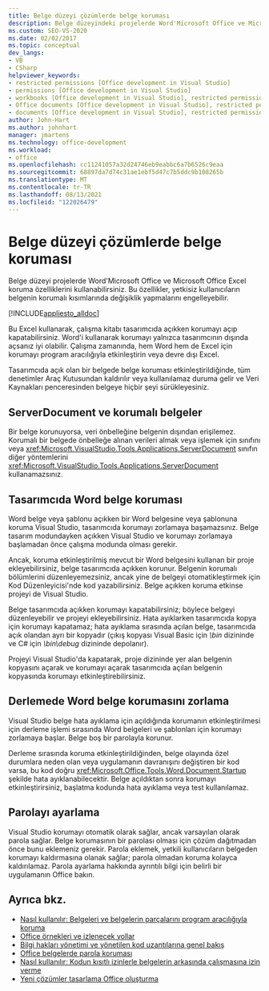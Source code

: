 ```yaml
---
title: Belge düzeyi çözümlerde belge koruması
description: Belge düzeyindeki projelerde Word'Microsoft Office ve Microsoft Office Excel özelliklerini nasıl kullanabileceğiniz hakkında bilgi öğrenin.
ms.custom: SEO-VS-2020
ms.date: 02/02/2017
ms.topic: conceptual
dev_langs:
- VB
- CSharp
helpviewer_keywords:
- restricted permissions [Office development in Visual Studio]
- permissions [Office development in Visual Studio]
- workbooks [Office development in Visual Studio], restricted permissions
- Office documents [Office development in Visual Studio], restricted permissions
- documents [Office development in Visual Studio], restricted permissions
author: John-Hart
ms.author: johnhart
manager: jmartens
ms.technology: office-development
ms.workload:
- office
ms.openlocfilehash: cc11241057a32d24746eb9eabbc6a7b6526c9eaa
ms.sourcegitcommit: 68897da7d74c31ae1ebf5d47c7b5ddc9b108265b
ms.translationtype: MT
ms.contentlocale: tr-TR
ms.lasthandoff: 08/13/2021
ms.locfileid: "122026479"
---
```

# <a name="document-protection-in-document-level-solutions"></a>Belge düzeyi çözümlerde belge koruması
  Belge düzeyi projelerde Word'Microsoft Office ve Microsoft Office Excel koruma özelliklerini kullanabilirsiniz. Bu özellikler, yetkisiz kullanıcıların belgenin korumalı kısımlarında değişiklik yapmalarını engelleyebilir.

 [!INCLUDE[appliesto_alldoc](../vsto/includes/appliesto-alldoc-md.md)]

 Bu Excel kullanarak, çalışma kitabı tasarımcıda açıkken korumayı açıp kapatabilirsiniz. Word'i kullanarak korumayı yalnızca tasarımcının dışında açsanız iyi olabilir. Çalışma zamanında, hem Word hem de Excel için korumayı program aracılığıyla etkinleştirin veya devre dışı Excel.

 Tasarımcıda açık olan bir belgede belge koruması etkinleştirildiğinde, tüm  denetimler Araç Kutusundan kaldırılır veya kullanılamaz  duruma gelir ve Veri Kaynakları penceresinden belgeye hiçbir şeyi sürükleyesiniz.

## <a name="serverdocument-and-protected-documents"></a>ServerDocument ve korumalı belgeler
 Bir belge korunuyorsa, veri önbelleğine belgenin dışından erişilemez. Korumalı bir belgede önbelleğe alınan verileri almak veya işlemek için sınıfını veya <xref:Microsoft.VisualStudio.Tools.Applications.ServerDocument> sınıfın diğer yöntemlerini <xref:Microsoft.VisualStudio.Tools.Applications.ServerDocument> kullanamazsınız.

## <a name="word-document-protection-in-the-designer"></a>Tasarımcıda Word belge koruması
 Word belge veya şablonu açıkken bir Word belgesine veya şablonuna koruma Visual Studio, tasarımcıda korumayı zorlamaya başamazsınız. Belge tasarım modundayken açıkken Visual Studio ve korumayı zorlamaya başlamadan önce çalışma modunda olması gerekir.

 Ancak, koruma etkinleştirilmiş mevcut bir Word belgesini kullanan bir proje ekleyebilirsiniz, belge tasarımcıda açıkken korunur. Belgenin korumalı bölümlerini düzenleyemezsiniz, ancak yine de belgeyi otomatikleştirmek için Kod Düzenleyicisi'nde kod yazabilirsiniz. Belge açıkken koruma etkinse projeyi de Visual Studio.

 Belge tasarımcıda açıkken korumayı kapatabilirsiniz; böylece belgeyi düzenleyebilir ve projeyi ekleyebilirsiniz. Hata ayıklarken tasarımcıda kopya için korumayı kapatamaz; hata ayıklama sırasında açılan belge, tasarımcıda açık olandan ayrı bir kopyadır (çıkış kopyası Visual Basic için *\bin* dizininde ve C# için *\bin\debug* dizininde depolanır).

 Projeyi Visual Studio'da kapatarak, proje dizininde yer alan belgenin kopyasını açarak ve korumayı açarak tasarımcıda açılan belgenin kopyasında korumayı etkinleştirebilirsiniz.

## <a name="enforce-word-document-protection-on-build"></a>Derlemede Word belge korumasını zorlama
 Visual Studio belge hata ayıklama için açıldığında korumanın etkinleştirilmesi için derleme işlemi sırasında Word belgeleri ve şablonları için korumayı zorlamaya başlar. Belge boş bir parolayla korunur.

 Derleme sırasında koruma etkinleştirildiğinden, belge olayında özel durumlara neden olan veya uygulamanın davranışını değiştiren bir kod varsa, bu kod doğru <xref:Microsoft.Office.Tools.Word.Document.Startup> şekilde hata ayıklanabilecektir. Belge açıldıktan sonra korumayı etkinleştirirsiniz, başlatma kodunda hata ayıklama veya test kullanılamaz.

## <a name="setting-the-password"></a>Parolayı ayarlama
 Visual Studio korumayı otomatik olarak sağlar, ancak varsayılan olarak parola sağlar. Belge korumasının bir parolası olması için çözüm dağıtmadan önce bunu eklemeniz gerekir. Parola eklemek, yetkili kullanıcıların belgeden korumayı kaldırmasına olanak sağlar; parola olmadan koruma kolayca kaldırılamaz. Parola ayarlama hakkında ayrıntılı bilgi için belirli bir uygulamanın Office bakın.

## <a name="see-also"></a>Ayrıca bkz.
- [Nasıl kullanılır: Belgeleri ve belgelerin parçalarını program aracılığıyla koruma](../vsto/how-to-programmatically-protect-documents-and-parts-of-documents.md)
- [Office örnekleri ve izlenecek yollar](../vsto/office-development-samples-and-walkthroughs.md)
- [Bilgi hakları yönetimi ve yönetilen kod uzantılarına genel bakış](../vsto/information-rights-management-and-managed-code-extensions-overview.md)
- [Office belgelerde parola koruması](../vsto/password-protection-on-office-documents.md)
- [Nasıl kullanılır: Kodun kısıtlı izinlerle belgelerin arkasında çalışmasına izin verme](../vsto/how-to-permit-code-to-run-behind-documents-with-restricted-permissions.md)
- [Yeni çözümler tasarlama Office oluşturma](../vsto/designing-and-creating-office-solutions.md)
